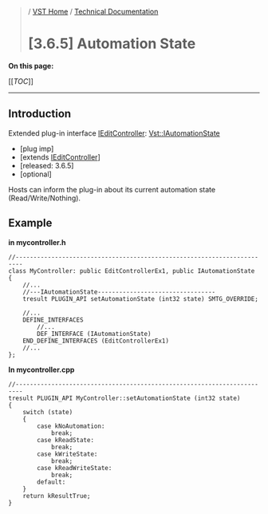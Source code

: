 >/ [VST Home](../../../Index.md) / [Technical Documentation](../../Index.md)
>
># [3.6.5] Automation State

**On this page:**

[[_TOC_]]

---

## Introduction

Extended plug-in interface [IEditController](https://steinbergmedia.github.io/vst3_doc/vstinterfaces/classSteinberg_1_1Vst_1_1IEditController.html): [Vst::IAutomationState](https://steinbergmedia.github.io/vst3_doc/vstinterfaces/classSteinberg_1_1Vst_1_1IAutomationState.html)

- [plug imp]
- [extends [IEditController](https://steinbergmedia.github.io/vst3_doc/vstinterfaces/classSteinberg_1_1Vst_1_1IEditController.html)]
- [released: 3.6.5]
- [optional]

Hosts can inform the plug-in about its current automation state (Read/Write/Nothing).

## Example

**in mycontroller.h**

```
//------------------------------------------------------------------------
class MyController: public EditControllerEx1, public IAutomationState
{
    //...
    //---IAutomationState---------------------------------
    tresult PLUGIN_API setAutomationState (int32 state) SMTG_OVERRIDE;
 
    //...
    DEFINE_INTERFACES
        //...
        DEF_INTERFACE (IAutomationState)
    END_DEFINE_INTERFACES (EditControllerEx1)
    //...
};
```

**In mycontroller.cpp**

```
//------------------------------------------------------------------------
tresult PLUGIN_API MyController::setAutomationState (int32 state)
{
    switch (state)
    {
        case kNoAutomation:
            break;
        case kReadState:
            break;
        case kWriteState:
            break;
        case kReadWriteState:
            break;
        default:
    }
    return kResultTrue;
}
```